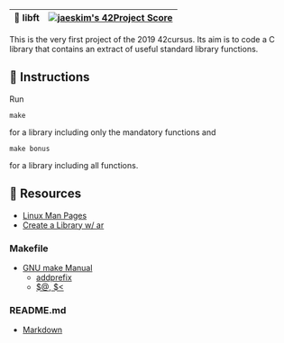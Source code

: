 | :large_orange_diamond: libft | [![jaeskim's 42Project Score](https://badge42.herokuapp.com/api/project/floogman/Libft)](https://github.com/JaeSeoKim/badge42) |
| - | - |

This is the very first project of the 2019 42cursus. Its aim is to code a C library that contains an extract of useful standard library functions.

## :small_orange_diamond: Instructions

Run
```
make
```
for a library including only the mandatory functions and
```
make bonus
```
for a library including all functions.

## :small_orange_diamond: Resources
- [Linux Man Pages](https://linux.die.net/man/)
- [Create a Library w/ ar](https://www.ibm.com/docs/en/zos/2.4.0?topic=descriptions-ar-create-maintain-library-archives)
### Makefile
- [GNU make Manual](https://www.gnu.org/software/make/manual/make.html)
    - [addprefix](https://www.gnu.org/software/make/manual/make.html#File-Name-Functions)
    - [$@, $<](https://www.gnu.org/software/make/manual/html_node/Automatic-Variables.html#Automatic-Variables)
### README.md
- [Markdown](https://docs.github.com/en/github/writing-on-github/getting-started-with-writing-and-formatting-on-github/basic-writing-and-formatting-syntax)
